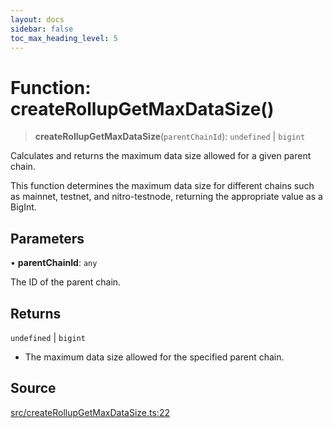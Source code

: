 ```yaml
---
layout: docs
sidebar: false
toc_max_heading_level: 5
---
```


# Function: createRollupGetMaxDataSize()

> **createRollupGetMaxDataSize**(`parentChainId`): `undefined` \| `bigint`

Calculates and returns the maximum data size allowed for a given parent chain.

This function determines the maximum data size for different chains such as mainnet,
testnet, and nitro-testnode, returning the appropriate value as a BigInt.

## Parameters

• **parentChainId**: `any`

The ID of the parent chain.

## Returns

`undefined` \| `bigint`

- The maximum data size allowed for the specified parent chain.

## Source

[src/createRollupGetMaxDataSize.ts:22](https://github.com/anegg0/arbitrum-orbit-sdk/blob/b24cbe9cd68eb30d18566196d2c909bd4086db10/src/createRollupGetMaxDataSize.ts#L22)
